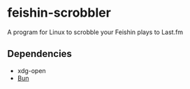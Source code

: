 # feishin-scrobbler

A program for Linux to scrobble your Feishin plays to Last.fm

## Dependencies

-   xdg-open
-   [Bun](https://bun.sh)
